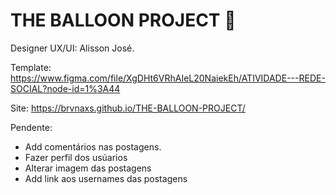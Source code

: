 # THE BALLOON PROJECT 🎈
Designer UX/UI: Alisson José.

Template: https://www.figma.com/file/XgDHt6VRhAIeL20NaiekEh/ATIVIDADE---REDE-SOCIAL?node-id=1%3A44

Site: https://brvnaxs.github.io/THE-BALLOON-PROJECT/

Pendente:
- Add comentários nas postagens.
- Fazer perfil dos usúarios
- Alterar imagem das postagens
- Add link aos usernames das postagens
